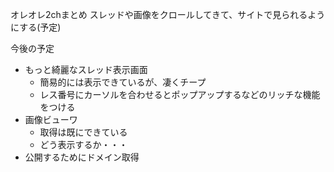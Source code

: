 オレオレ2chまとめ
スレッドや画像をクロールしてきて、サイトで見られるようにする(予定)

今後の予定
- もっと綺麗なスレッド表示画面
    - 簡易的には表示できているが、凄くチープ
    - レス番号にカーソルを合わせるとポップアップするなどのリッチな機能をつける
- 画像ビューワ
    - 取得は既にできている
    - どう表示するか・・・
- 公開するためにドメイン取得
